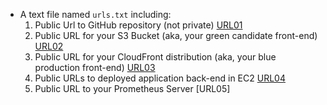 - A text file named `urls.txt` including:
  1. Public Url to GitHub repository (not private) [URL01](https://github.com/trind2002/project3-udapeople)
  1. Public URL for your S3 Bucket (aka, your green candidate front-end) [URL02](http://udapeople-aff22f6.s3-website-us-east-1.amazonaws.com/)
  1. Public URL for your CloudFront distribution (aka, your blue production front-end) [URL03](http://d1skoozlxba3z4.cloudfront.net)
  1. Public URLs to deployed application back-end in EC2 [URL04](http://54.175.201.14:3030/api/status)
  1. Public URL to your Prometheus Server [URL05]